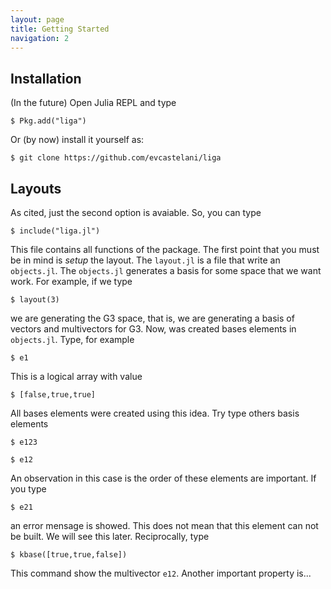 ```yaml
---
layout: page
title: Getting Started
navigation: 2
---
```


## Installation


(In the future) Open Julia REPL and type

    $ Pkg.add("liga")

Or (by now) install it yourself as:

    $ git clone https://github.com/evcastelani/liga

## Layouts

As cited, just the second option is avaiable. So, you can type 

	$ include("liga.jl")

This file contains all functions of the package. The first point that you must
be in mind is *setup* the layout. The ```layout.jl``` is a file that write
an ```objects.jl```. The ```objects.jl``` generates a basis for some space that we want work. For example, if we type

	$ layout(3)

we are generating  the G3 space, that is, we are generating a basis of vectors and multivectors for G3. Now, was created bases elements in ```objects.jl```. Type, for example

    $ e1

This is a logical array with value 

    $ [false,true,true]

All bases elements were created using this idea. Try type others basis elements
    
    $ e123

    $ e12          
An  observation in this case is the order of these elements are important. If you type

    $ e21

an error mensage is showed. This does not mean that this element can not be built. We will see this later. Reciprocally, type

    $ kbase([true,true,false])

This command show the multivector ```e12```. Another important property is...    
